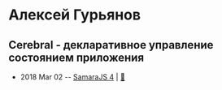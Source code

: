 # Алексей Гурьянов

## Cerebral - декларативное управление состоянием приложения
- 2018 Mar 02 -- [SamaraJS 4](https://youtu.be/BGF3waLMt_w)  | [:notebook:](https://vk.com/doc3150028_460615458?hash=f3d69495debfe95fa4&dl=fab3aacb21fc354b03)  
